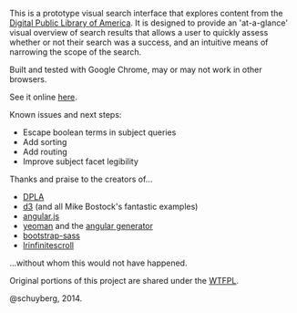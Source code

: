 This is a prototype visual search interface that explores content from the [Digital Public Library of America](http://dp.la). It is designed to provide an 'at-a-glance' visual overview of search results that allows a user to quickly assess whether or not their search was a success, and an intuitive means of narrowing the scope of the search. 

Built and tested with Google Chrome, may or may not work in other browsers.

See it online [here](http://www.schuyberg.com/dplaviz).

Known issues and next steps:
- Escape boolean terms in subject queries
- Add sorting
- Add routing
- Improve subject facet legibility



Thanks and praise to the creators of...

- [DPLA](https://github.com/dpla)
- [d3](https://github.com/mbostock/d3) (and all Mike Bostock's fantastic examples)
- [angular.js](https://github.com/angular)
- [yeoman](https://github.com/yeoman) and the [angular generator](https://github.com/yeoman/generator-angular)
- [bootstrap-sass](https://github.com/twbs/bootstrap-sass)
- [lrinfinitescroll](https://github.com/lorenzofox3/lrInfiniteScroll)

...without whom this would not have happened.

Original portions of this project are shared under the [WTFPL](http://www.wtfpl.net/).

@schuyberg, 2014.